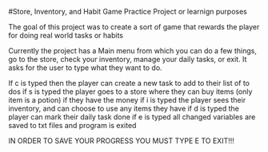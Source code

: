 #Store, Inventory, and Habit Game
Practice Project or learnign purposes

The goal of this project was to create a sort of game that rewards the player for doing real world tasks or habits

Currently the project has a Main menu from which you can do a few things, go to the store, check your inventory, manage your daily tasks, or exit. It asks for the user to type what they want to do.

If c is typed then the player can create a new task to add to their list of to dos
if s is typed the player goes to a store where they can buy items (only item is a potion) if they have the money
if i is typed the player sees their inventory, and can choose to use any items they have
if d is typed the player can mark their daily task done
if e is typed all changed variables are saved to txt files and program is exited

IN ORDER TO SAVE YOUR PROGRESS YOU MUST TYPE E TO EXIT!!!
